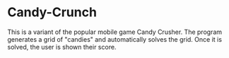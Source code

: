# Candy-Crunch
This is a variant of the popular mobile game Candy Crusher. The program generates a grid of "candies" and automatically solves the grid. Once it is solved, the user is shown their score.
